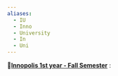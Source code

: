 ```yaml
---
aliases:
  - IU
  - Inno
  - University
  - In
  - Uni
---
```

**🍂[Innopolis 1st year - Fall Semester](Innopolis%201st%20year%20-%20Fall%20Semester.md)**
: